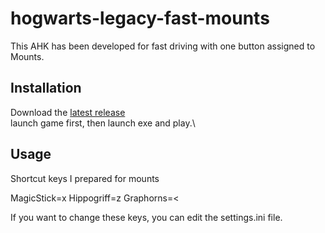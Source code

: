 # hogwarts-legacy-fast-mounts
This AHK has been developed for fast driving with one button assigned to Mounts.

## Installation
Download the [latest release](https://github.com/mustafakendiguzel/hogwarts-legacy-fast-mounts/releases)\
launch game first, then launch exe and play.\


## Usage

Shortcut keys I prepared for mounts

MagicStick=x
Hippogriff=z
Graphorns=<

If you want to change these keys, you can edit the settings.ini file.



